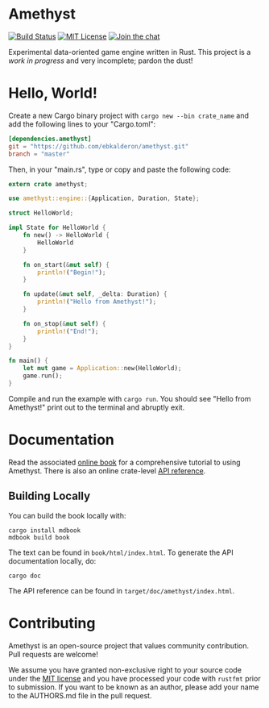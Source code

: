 # Amethyst

[![Build Status][s1]][tc] [![MIT License][s2]][ml] [![Join the chat][s3]][gc]

[s1]: https://travis-ci.org/ebkalderon/amethyst.svg?branch=master
[s2]: https://img.shields.io/badge/license-MIT-blue.svg
[s3]: https://badges.gitter.im/ebkalderon/amethyst.svg

[ml]: https://github.com/ebkalderon/amethyst/blob/master/COPYING
[tc]: https://travis-ci.org/ebkalderon/amethyst/
[gc]: https://gitter.im/ebkalderon/amethyst?utm_source=badge&utm_medium=badge&utm_campaign=pr-badge&utm_content=badge

Experimental data-oriented game engine written in Rust. This project is a *work
in progress* and very incomplete; pardon the dust!

# Hello, World!

Create a new Cargo binary project with `cargo new --bin crate_name` and add the
following lines to your "Cargo.toml":

```toml
[dependencies.amethyst]
git = "https://github.com/ebkalderon/amethyst.git"
branch = "master"
```

Then, in your "main.rs", type or copy and paste the following code:

```rust
extern crate amethyst;

use amethyst::engine::{Application, Duration, State};

struct HelloWorld;

impl State for HelloWorld {
    fn new() -> HelloWorld {
        HelloWorld
    }

    fn on_start(&mut self) {
        println!("Begin!");
    }

    fn update(&mut self, _delta: Duration) {
        println!("Hello from Amethyst!");
    }

    fn on_stop(&mut self) {
        println!("End!");
    }
}

fn main() {
    let mut game = Application::new(HelloWorld);
    game.run();
}
```

Compile and run the example with `cargo run`. You should see "Hello from
Amethyst!" print out to the terminal and abruptly exit.

# Documentation

Read the associated [online book][bk] for a comprehensive tutorial to using
Amethyst. There is also an online crate-level [API reference][ar].

[bk]: http://ebkalderon.github.io/amethyst/
[ar]: http://ebkalderon.github.io/amethyst/doc/amethyst/index.html

## Building Locally

You can build the book locally with:

```
cargo install mdbook
mdbook build book
```

The text can be found in `book/html/index.html`. To generate the API
documentation locally, do:

```
cargo doc
```

The API reference can be found in `target/doc/amethyst/index.html`.

# Contributing

Amethyst is an open-source project that values community contribution. Pull
requests are welcome!

We assume you have granted non-exclusive right to your source code under the
[MIT license][ml] and you have processed your code with `rustfmt` prior to
submission. If you want to be known as an author, please add your name to the
AUTHORS.md file in the pull request.
